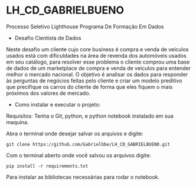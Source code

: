 # LH_CD_GABRIELBUENO
Processo Seletivo Lighthouse Programa De Formação Em Dados

 - Desafio Cientista de Dados

 Neste desafio um cliente cujo core business é compra e venda de veículos usados está com dificuldades na área de revenda dos automóveis usados em seu catálogo, para resolver esse problema o cliente comprou uma base de dados de um marketplace de compra e venda de veículos para entender melhor o mercado nacional.
 O objetivo é analisar os dados para responder às perguntas de negócios feitas pelo cliente e criar um modelo preditivo que precifique os carros do cliente de forma que eles fiquem o mais próximos dos valores de mercado. 

 - Como instalar e executar o projeto:

Requisitos:
 Tenha o Git, python, e python notebook instalado em sua maquina.

Abra o terminal onde desejar salvar os arquivos e digite:
```
git clone https://github.com/Gabrielbbe/LH_CD_GABRIELBUENO.git
```

Com o terminal aberto onde você salvou os arquivos digite:

```
pip install -r requirements.txt
```

Para instalar as bibliotecas necessárias para rodar o notebook.

